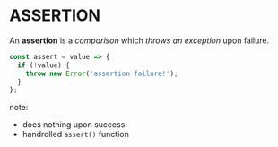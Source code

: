 # ASSERTION

<span>An **assertion** is a *comparison* which *throws an exception* upon failure.</span>
<!-- .element: class="fragment" -->

```js
const assert = value => {
  if (!value) {
    throw new Error('assertion failure!');
  } 
};
```
<!-- .element: class="fragment" -->

note:

- does nothing upon success
- handrolled `assert()` function
